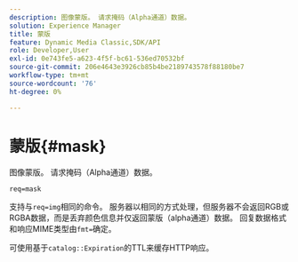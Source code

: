 ```yaml
---
description: 图像蒙版。 请求掩码（Alpha通道）数据。
solution: Experience Manager
title: 蒙版
feature: Dynamic Media Classic,SDK/API
role: Developer,User
exl-id: 0e743fe5-a623-4f5f-bc61-536ed70532bf
source-git-commit: 206e4643e3926cb85b4be2189743578f88180be7
workflow-type: tm+mt
source-wordcount: '76'
ht-degree: 0%

---
```


# 蒙版{#mask}

图像蒙版。 请求掩码（Alpha通道）数据。

`req=mask`

支持与`req=img`相同的命令。 服务器以相同的方式处理，但服务器不会返回RGB或RGBA数据，而是丢弃颜色信息并仅返回蒙版（alpha通道）数据。 回复数据格式和响应MIME类型由`fmt=`确定。

可使用基于`catalog::Expiration`的TTL来缓存HTTP响应。
